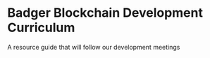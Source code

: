 # Badger Blockchain Development Curriculum
A resource guide that will follow our development meetings
